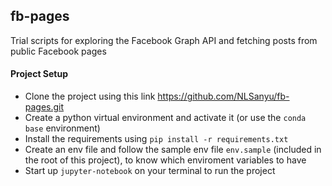 ## fb-pages
Trial scripts for exploring the Facebook Graph API and fetching posts from public Facebook pages

#### Project Setup
* Clone the project using this link https://github.com/NLSanyu/fb-pages.git
* Create a python virtual environment and activate it (or use the `conda base` environment)
* Install the requirements using `pip install -r requirements.txt`
* Create an env file and follow the sample env file `env.sample` (included in the root of this project), to know which enviroment variables to have 
* Start up `jupyter-notebook` on your terminal to run the project